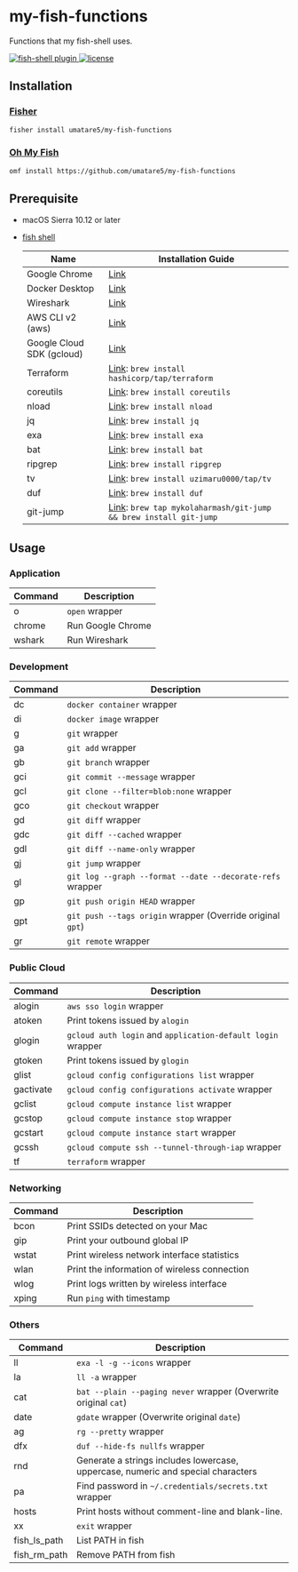# my-fish-functions

Functions that my fish-shell uses.

<a href="https://fishshell.com/">
  <img src="https://badgen.net/badge/fish-shell/plugin?icon=terminal" alt="fish-shell plugin">
</a>

<a href="https://github.com/umatare5/my-fish-functions/blob/master/LICENSE">
  <img src="https://badgen.net/github/license/umatare5/my-fish-functions" alt="license">
</a>

## Installation

### [Fisher](https://github.com/jorgebucaran/fisher)

```sh
fisher install umatare5/my-fish-functions
```

### [Oh My Fish](https://github.com/oh-my-fish/oh-my-fish)

```sh
omf install https://github.com/umatare5/my-fish-functions
```

## Prerequisite

- macOS Sierra 10.12 or later
- [fish shell](https://fishshell.com/)

  | Name                      | Installation Guide                                                                                                    |
  | ------------------------- | --------------------------------------------------------------------------------------------------------------------- |
  | Google Chrome             | [Link](https://www.google.co.jp/chrome)                                                                               |
  | Docker Desktop            | [Link](https://www.docker.com/products/docker-desktop)                                                                |
  | Wireshark                 | [Link](https://www.wireshark.org/download.html)                                                                       |
  | AWS CLI v2 (aws)          | [Link](https://docs.aws.amazon.com/ja_jp/cli/latest/userguide/install-cliv2-mac.html)                                 |
  | Google Cloud SDK (gcloud) | [Link](https://cloud.google.com/sdk/docs/install)                                                                     |
  | Terraform                 | [Link](https://www.terraform.io/downloads): `brew install hashicorp/tap/terraform`                                    |
  | coreutils                 | [Link](https://formulae.brew.sh/formula/coreutils): `brew install coreutils`                                          |
  | nload                     | [Link](https://github.com/rolandriegel/nload): `brew install nload`                                                   |
  | jq                        | [Link](https://github.com/stedolan/jq): `brew install jq`                                                             |
  | exa                       | [Link](https://github.com/ogham/exa#homebrew): `brew install exa`                                                     |
  | bat                       | [Link](https://github.com/sharkdp/bat#on-macos-or-linux-via-homebrew): `brew install bat`                             |
  | ripgrep                   | [Link](https://github.com/BurntSushi/ripgrep#installation): `brew install ripgrep`                                    |
  | tv                        | [Link](https://github.com/uzimaru0000/tv/tree/master): `brew install uzimaru0000/tap/tv`                              |
  | duf                       | [Link](https://github.com/muesli/duf#macos): `brew install duf`                                                       |
  | git-jump                  | [Link](https://github.com/mykolaharmash/git-jump#install): `brew tap mykolaharmash/git-jump && brew install git-jump` |

## Usage

### Application

| Command | Description       |
| ------- | ----------------- |
| o       | `open` wrapper    |
| chrome  | Run Google Chrome |
| wshark  | Run Wireshark     |

### Development

| Command | Description                                                |
| ------- | ---------------------------------------------------------- |
| dc      | `docker container` wrapper                                 |
| di      | `docker image` wrapper                                     |
| g       | `git` wrapper                                              |
| ga      | `git add` wrapper                                          |
| gb      | `git branch` wrapper                                       |
| gci     | `git commit --message` wrapper                             |
| gcl     | `git clone --filter=blob:none` wrapper                     |
| gco     | `git checkout` wrapper                                     |
| gd      | `git diff` wrapper                                         |
| gdc     | `git diff --cached` wrapper                                |
| gdl     | `git diff --name-only` wrapper                             |
| gj      | `git jump` wrapper                                         |
| gl      | `git log --graph --format --date --decorate-refs` wrapper  |
| gp      | `git push origin HEAD` wrapper                             |
| gpt     | `git push --tags origin` wrapper (Override original `gpt`) |
| gr      | `git remote` wrapper                                       |

### Public Cloud

| Command   | Description                                                 |
| --------- | ----------------------------------------------------------- |
| alogin    | `aws sso login` wrapper                                     |
| atoken    | Print tokens issued by `alogin`                             |
| glogin    | `gcloud auth login` and `application-default login` wrapper |
| gtoken    | Print tokens issued by `glogin`                             |
| glist     | `gcloud config configurations list` wrapper                 |
| gactivate | `gcloud config configurations activate` wrapper             |
| gclist    | `gcloud compute instance list` wrapper                      |
| gcstop    | `gcloud compute instance stop` wrapper                      |
| gcstart   | `gcloud compute instance start` wrapper                     |
| gcssh     | `gcloud compute ssh --tunnel-through-iap` wrapper           |
| tf        | `terraform` wrapper                                         |

### Networking

| Command | Description                                  |
| ------- | -------------------------------------------- |
| bcon    | Print SSIDs detected on your Mac             |
| gip     | Print your outbound global IP                |
| wstat   | Print wireless network interface statistics  |
| wlan    | Print the information of wireless connection |
| wlog    | Print logs written by wireless interface     |
| xping   | Run `ping` with timestamp                    |

### Others

| Command      | Description                                                                      |
| ------------ | -------------------------------------------------------------------------------- |
| ll           | `exa -l -g --icons` wrapper                                                      |
| la           | `ll -a` wrapper                                                                  |
| cat          | `bat --plain --paging never` wrapper (Overwrite original `cat`)                  |
| date         | `gdate` wrapper (Overwrite original `date`)                                      |
| ag           | `rg --pretty` wrapper                                                            |
| dfx          | `duf --hide-fs nullfs` wrapper                                                   |
| rnd          | Generate a strings includes lowercase, uppercase, numeric and special characters |
| pa           | Find password in `~/.credentials/secrets.txt` wrapper                            |
| hosts        | Print hosts without comment-line and blank-line.                                 |
| xx           | `exit` wrapper                                                                   |
| fish_ls_path | List PATH in fish                                                                |
| fish_rm_path | Remove PATH from fish                                                            |
